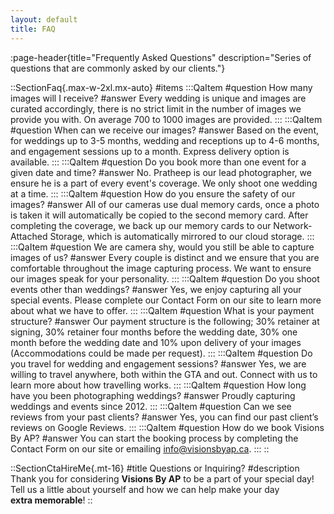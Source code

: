 ```yaml
---
layout: default
title: FAQ
---
```


:page-header{title="Frequently Asked Questions" description="Series of questions that are commonly asked by our clients."}

::SectionFaq{.max-w-2xl.mx-auto}
#items
  :::QaItem
  #question
  How many images will I receive?
  #answer
  Every wedding is unique and images are curated accordingly, there is no strict limit in the number of images we provide you with. On average 700 to 1000 images are provided.
  :::
  :::QaItem
  #question
  When can we receive our images?
  #answer
  Based on the event, for weddings up to 3-5 months, wedding and receptions up to 4-6 months, and engagement sessions up to a month. Express delivery option is available.
  :::
  :::QaItem
  #question
  Do you book more than one event for a given date and time?
  #answer
  No.  Pratheep is our lead photographer, we ensure he is a part of every event's coverage. We only shoot one wedding at a time.
  :::
  :::QaItem
  #question
  How do you ensure the safety of our images?
  #answer
  All of our cameras use dual memory cards, once a photo is taken it will automatically be copied to the second memory card. After completing the coverage, we back up our memory cards to our Network-Attached Storage, which is automatically mirrored to our cloud storage.
  :::
  :::QaItem
  #question
  We are camera shy, would you still be able to capture images of us?
  #answer
  Every couple is distinct and we ensure that you are comfortable throughout the image capturing process. We want to ensure our images speak for your personality.
  :::
  :::QaItem
  #question
  Do you shoot events other than weddings?
  #answer
  Yes, we enjoy capturing all your special events. Please complete our Contact Form on our site to learn more about what we have to offer.
  :::
  :::QaItem
  #question
  What is your payment structure?
  #answer
  Our payment structure is the following; 30% retainer at signing, 30% retainer four months before the wedding date, 30% one month before the wedding date and 10% upon delivery of your images (Accommodations could be made per request).
  :::
  :::QaItem
  #question
  Do you travel for wedding and engagement sessions?
  #answer
  Yes, we are willing to travel anywhere, both within the GTA and out. Connect with us to learn more about how travelling works.
  :::
  :::QaItem
  #question
  How long have you been photographing weddings?
  #answer
  Proudly capturing weddings and events since 2012.
  :::
  :::QaItem
  #question
  Can we see reviews from your past clients?
  #answer
  Yes, you can find our past client’s reviews on Google Reviews.
  :::
  :::QaItem
  #question
  How do we book Visions By AP?
  #answer
  You can start the booking process by completing the Contact Form on our site or emailing info@visionsbyap.ca.
  :::
::


::SectionCtaHireMe{.mt-16}
#title
Questions or Inquiring?
#description
Thank you for considering __Visions By AP__ to be a part of your special day! 
<br>
Tell us a little about yourself and how we can help make your day 
<br>
__extra memorable__!
::
